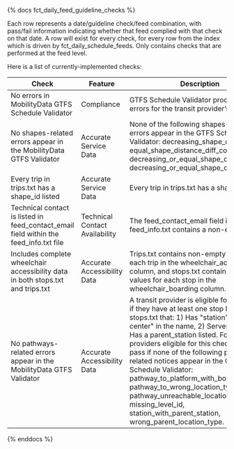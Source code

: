 {% docs fct_daily_feed_guideline_checks %}

Each row represents a date/guideline check/feed combination, with pass/fail
information indicating whether that feed complied with that check on that date.
A row will exist for every check, for every row from the index which is driven
by fct_daily_schedule_feeds. Only contains checks that are performed at the feed
level.

Here is a list of currently-implemented checks:

| Check | Feature | Description |
| ------------------------------------ |---------|------------ |
| No errors in MobilityData GTFS Schedule Validator |Compliance |GTFS Schedule Validator produced no errors for the transit provider’s static feed. |
|No shapes-related errors appear in the MobilityData GTFS Validator | Accurate Service Data | None of the following shapes-related errors appear in the GTFS Schedule Validator: decreasing_shape_distance, equal_shape_distance_diff_coordinates, decreasing_or_equal_shape_distance, decreasing_or_equal_shape_distance |
| Every trip in trips.txt has a shape_id listed | Accurate Service Data | Every trip in trips.txt has a shape_id listed.|
|Technical contact is listed in feed_contact_email field within the feed_info.txt file | Technical Contact Availability | The feed_contact_email field in feed_info.txt contains a non-empty value.|
|Includes complete wheelchair accessibility data in both stops.txt and trips.txt | Accurate Accessibility Data | Trips.txt contains non-empty values for each trip in the wheelchair_accessible column, and stops.txt contains non-empty values for each stop in the wheelchair_boarding column.|
| No pathways-related errors appear in the MobilityData GTFS Validator | Accurate Accessibility Data| A transit provider is eligible for this check if they have at least one stop listed in stops.txt that: 1) Has "station" or "transit center" in the name, 2) Serves rail, or 3) Has a parent_station listed. For transit providers eligible for this check, they will pass if none of the following pathways-related notices appear in the GTFS Schedule Validator: pathway_to_platform_with_boarding_areas, pathway_to_wrong_location_type, pathway_unreachable_location, missing_level_id, station_with_parent_station, wrong_parent_location_type. |
{% enddocs %}
